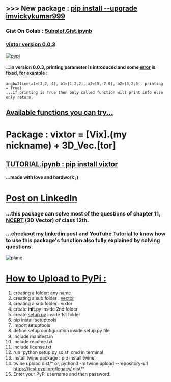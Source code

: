 ## >>> New package : [pip install --upgrade imvickykumar999](https://pypi.org/project/imvickykumar999/)

### Gist On Colab : [Subplot.Gist.ipynb](https://gist.github.com/imvickykumar999/19c08f21f7f23afd3616676749491e74#file-subplot-ipynb)

### [vixtor version 0.0.3](https://github.com/imvickykumar999/vixtor/tree/master/vector%20version%200.0.3/vixtor/threeDvector.py)

[![pypi](https://raw.githubusercontent.com/imvickykumar999/vixtor/master/screenshot%20vixtor%20version%200.0.3.png)](https://pypi.org/project/vixtor/)

#### ...in version 0.0.3, printing parameter is introduced and some [error](https://github.com/imvickykumar999/vixtor/blob/master/vector%20version%200.0.3/vixtor/threeDvector.py#L100) is fixed, for example : 
    angbw2line(a1=[3,2,-4], b1=[1,2,2], a2=[5,-2,0], b2=[3,2,6], printing = True)
    ...if printing is True then only called function will print info else only return.

## [Available functions you can try...](https://github.com/imvickykumar999/vixtor/blob/master/vector/vixtor/__init__.py)

# Package : vixtor = [Vix].(my nickname) + 3D_Vec.[tor]

## [TUTORIAL.ipynb : pip install vixtor](https://github.com/imvickykumar999/vixtor/blob/master/pip%20install%20vixtor%20version%200.0.2.ipynb)

#### ...made with love and hardwork ;)

# [Post on LinkedIn](https://www.linkedin.com/feed/update/urn:li:activity:6715639149992394752/)

### ...this package can solve most of the questions of chapter 11, [NCERT](https://github.com/imvickykumar999/vixtor/blob/master/NCERT-Books-for-class%2012-Maths-Chapter%2011.pdf) (3D Vector) of class 12th.

### ...checkout my [linkedin post](https://www.linkedin.com/feed/update/urn:li:activity:6715639149992394752/) and [YouTube Tutorial](https://www.youtube.com/watch?v=eeZB80pLPP8) to know how to use this package's function also fully explained by solving questions.

![plane](https://raw.githubusercontent.com/imvickykumar999/vixtor/master/vixtor.png)

# [How to Upload to PyPi :](https://github.com/fhamborg/news-please/wiki/PyPI---How-to-upload-a-new-version)

1. creating a folder: any name
2. creating a sub folder : [vector](https://github.com/imvickykumar999/vixtor/tree/master/vector%20version%200.0.2)
3. creating a sub folder : vixtor
4. create __init__.py inside 2nd folder
5. create [setup.py](https://github.com/imvickykumar999/vixtor/blob/master/vector%20version%200.0.2/setup.py) inside 1st folder
6. pip install setuptools
7. import setuptools
8. define setup configuration inside setup.py file
9. include manifest.in
10. include readme.txt
11. include license.txt
13. run 'python setup.py sdist' cmd in terminal
14. install twine package :'pip install twine'
15. twine upload dist/*
or, python3 -m twine upload --repository-url https://test.pypi.org/legacy/ dist/*
16. Enter your PyPi username and then password.

<!--
<!DOCTYPE html>
<html lang="en" dir="ltr">
  <head>
    <meta charset="utf-8">
    <title></title>
  </head>
  <body>
    <script
      src="https://gist.github.com/imvickykumar999/2b165b2193f2fb0b5719976c86664d01.js">
    </script>
  </body>
</html>
-->
